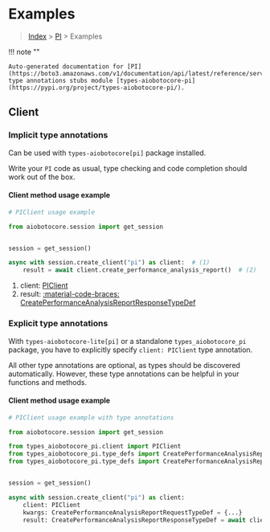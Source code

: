 # Examples

> [Index](../README.md) > [PI](./README.md) > Examples

!!! note ""

    Auto-generated documentation for [PI](https://boto3.amazonaws.com/v1/documentation/api/latest/reference/services/pi.html#pi)
    type annotations stubs module [types-aiobotocore-pi](https://pypi.org/project/types-aiobotocore-pi/).

## Client

### Implicit type annotations

Can be used with `types-aiobotocore[pi]` package installed.

Write your `PI` code as usual,
type checking and code completion should work out of the box.



#### Client method usage example

```python
# PIClient usage example

from aiobotocore.session import get_session


session = get_session()

async with session.create_client("pi") as client:  # (1)
    result = await client.create_performance_analysis_report()  # (2)
```

1. client: [PIClient](./client.md)
2. result: [:material-code-braces: CreatePerformanceAnalysisReportResponseTypeDef](./type_defs.md#createperformanceanalysisreportresponsetypedef)






### Explicit type annotations

With `types-aiobotocore-lite[pi]`
or a standalone `types_aiobotocore_pi` package, you have to explicitly specify
`client: PIClient` type annotation.

All other type annotations are optional, as types should be discovered automatically.
However, these type annotations can be helpful in your functions and methods.


#### Client method usage example

```python
# PIClient usage example with type annotations

from aiobotocore.session import get_session

from types_aiobotocore_pi.client import PIClient
from types_aiobotocore_pi.type_defs import CreatePerformanceAnalysisReportResponseTypeDef
from types_aiobotocore_pi.type_defs import CreatePerformanceAnalysisReportRequestTypeDef


session = get_session()

async with session.create_client("pi") as client:
    client: PIClient
    kwargs: CreatePerformanceAnalysisReportRequestTypeDef = {...}
    result: CreatePerformanceAnalysisReportResponseTypeDef = await client.create_performance_analysis_report(**kwargs)
```





